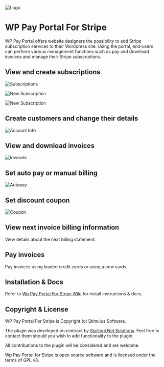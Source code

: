 ![Logo](https://raw.githubusercontent.com/stimulussoft/wppayportal/master/img/logo.png)


# WP Pay Portal For Stripe

WP Pay Portal offers website designers the possibility to add Stripe subscription services to their Wordpress site. Using the portal, end-users can perform various management functions such as pay and download invoices and manage their Stripe subscriptions. 

## View and create subscriptions 

![Subscriptions](https://raw.githubusercontent.com/stimulussoft/wppayportal/master/img/subscriptions.png)

![New Subscription](https://raw.githubusercontent.com/stimulussoft/wppayportal/master/img/newsubscription.png)

![New Subscription](https://raw.githubusercontent.com/stimulussoft/wppayportal/master/img/newsubscription2.png)

## Create customers and change their details 

![Account Info](https://raw.githubusercontent.com/stimulussoft/wppayportal/master/img/accountinfo.png)

## View and download invoices

![Invoices](https://raw.githubusercontent.com/stimulussoft/wppayportal/master/img/invoices.png)

## Set auto pay or manual billing

![Autopay](https://raw.githubusercontent.com/stimulussoft/wppayportal/master/img/autopay.png)

## Set discount coupon

![Coupon](https://raw.githubusercontent.com/stimulussoft/wppayportal/master/img/coupon.png)

## View next invoice billing information

View details about the next billing statement.

## Pay invoices

Pay invoices using loaded credit cards or using a new cards.

## Installation & Docs

Refer to [Wp Pay Portal For Stripe Wiki](https://github.com/stimulussoft/wppayportal/wiki) for install instructions & docs.

## Copyright & License

WP Pay Portal For Stripe is Copyright (c) Stimulus Software. 

The plugin was developed on contract by [Stallioni Net Solutions](https://stallioni.com/). Feel free to contact them should you wish to add functionality to the plugin.  

All contributions to the plugin will be considered and are welcome.

Wp Pay Portal for Stripe is open source software and is licensed under the terms of GPL v3. 


